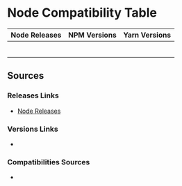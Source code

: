 # Node Compatibility Table

| Node Releases | NPM Versions                          | Yarn Versions    |
|---------------|---------------------------------------|------------------|
|               |                                       |                  |
|               |                                       |                  |
|               |                                       |                  |
|               |                                       |                  |
|               |                                       |                  |
|               |                                       |                  |


## Sources

### Releases Links
- [Node Releases](https://nodejs.org/en/download/releases/)

### Versions Links
- 

### Compatibilities Sources
- 
